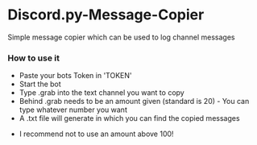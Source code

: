 # Discord.py-Message-Copier
Simple message copier which can be used to log channel messages

### How to use it
* Paste your bots Token in 'TOKEN' 
* Start the bot
* Type .grab into the text channel you want to copy
* Behind .grab needs to be an amount given (standard is 20) - You can type whatever number you want
* A .txt file will generate in which you can find the copied messages

- I recommend not to use an amount above 100!

